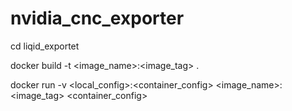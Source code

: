 # nvidia_cnc_exporter
cd liqid_exportet

docker build -t <image_name>:<image_tag> .

docker run -v <local_config>:<container_config> <image_name>:<image_tag> <container_config>
